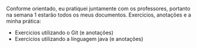 Conforme orientado, eu pratiquei juntamente com os professores, portanto na semana 1 estarão todos os meus documentos.
Exercicios, anotações e a minha prática:

- Exercicios utilizando o Git (e anotações)
- Exercicios utilizando a linguagem java (e anotações)
